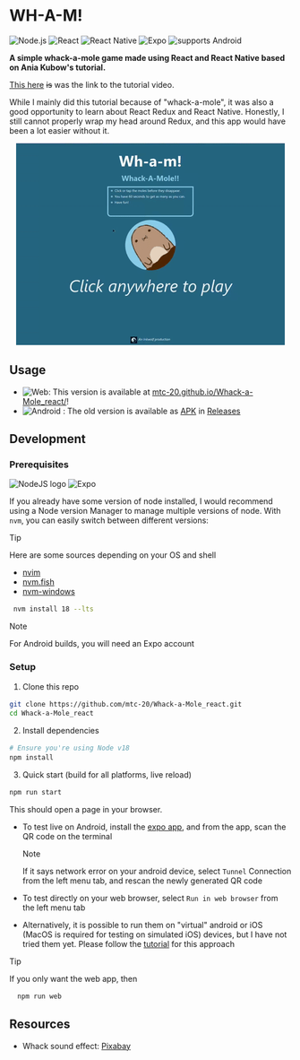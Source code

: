 # WH-A-M!

![Node.js][shield-node]
![React][shield-react]
![React Native][shield-rn]
![Expo][shield-expo]
![supports Android](https://img.shields.io/badge/Android-A4C639.svg?style=flat-square&logo=ANDROID&labelColor=A4C639&logoColor=fff)

**A simple whack-a-mole game made using React and React Native based on Ania Kubow's tutorial.**

[This here][1] ~~is~~ was the link to the tutorial video.

While I mainly did this tutorial because of "whack-a-mole", it was also a good opportunity to learn about React Redux and React Native. Honestly, I still cannot properly wrap my head around Redux, and this app would have been a lot easier without it.


<p align="center">
  <img src="./sample-screen.gif" alt="Preview v0.2.2">
</p>


## Usage

- ![Web][shield-html5]: This version is available at [mtc-20.github.io/Whack-a-Mole_react/][3]!
- ![Android][shield-android] : The old version is available as [APK][7] in [Releases][8]

## Development

### Prerequisites

![NodeJS logo][shield-nodejs-logo] ![Expo][shield-expo-logo]

If you already have some version of node installed, I would recommend using a Node version Manager to manage multiple versions of node. With `nvm`, you can easily switch between different versions:

> [!TIP]
> Here are some sources depending on your OS and shell
> - [nvim][4]
> - [nvm.fish][5]
> - [nvm-windows][6]

```bash
 nvm install 18 --lts
```

> [!NOTE] 
> For Android builds, you will need an Expo account

### Setup

1. Clone this repo

  ```bash
  git clone https://github.com/mtc-20/Whack-a-Mole_react.git
  cd Whack-a-Mole_react
  ```

2. Install dependencies

  ```bash
  # Ensure you're using Node v18
  npm install
```

3. Quick start (build for all platforms, live reload)

  ```bash
  npm run start
  ```

  This should open a page in your browser. 
  - To test live on Android, install the [expo app](https://play.google.com/store/apps/details?id=host.exp.exponent), and from the app, scan the QR code on the terminal
  
    > [!NOTE] 
    > If it says network error on your android device, select `Tunnel` Connection from the left menu tab, and rescan the newly generated QR code 
  
  - To test directly on your web browser, select `Run in web browser` from the left menu tab 
  - Alternatively, it is possible to run them on "virtual" android or iOS (MacOS is required for testing on simulated iOS) devices, but I have not tried them yet. Please follow the [tutorial][1] for this approach

  > [!TIP]
  > If you only want the web app, then
  >
  > ```bash
  >   npm run web
  > ```


## Resources
- Whack sound effect: [Pixabay][10]


<!-- LINKS -->
[1]: https://www.youtube.com/watch?v=yrSFLZ_b0Aw&feature=youtu.be
[2]: https://www.cleanpng.com/png-pull-up-mole-fat-mole-cartoon-animation-2043565/
[3]: mtc-20.github.io/Whack-a-Mole_react
[4]: https://github.com/nvm-sh/nvm
[5]: https://github.com/jorgebucaran/nvm.fish
[6]: https://github.com/coreybutler/nvm-windows
[7]: https://github.com/mtc-20/Whack-a-Mole_react/releases/download/v0.1-alpha/my-whack-a-mole-signed.apk
[8]: https://github.com/mtc-20/Whack-a-Mole_react/releases
[9]: https://expo.dev/signup

[10]: https://pixabay.com/sound-effects/search/whack/

<!-- BADGES -->
[shield-node]: https://img.shields.io/badge/node-18.x-green
[shield-nodejs-logo]: https://img.shields.io/badge/node.js-339933?style=for-the-badge&logo=Node.js&logoColor=white
[shield-react]: https://img.shields.io/badge/React-18.2-blue
[shield-rn]: https://img.shields.io/badge/React_Native-0.73-green
[shield-expo]: https://img.shields.io/badge/expo-SDK_50-black
[shield-expo-logo]: https://img.shields.io/badge/Expo-000.svg?style=for-the-badge&logo=EXPO&labelColor=000&logoColor=FFF
[shield-android]: https://img.shields.io/badge/Android-3DDC84?style=for-the-badge&logo=Android&logoColor=white
[shield-html5]: https://shields.io/badge/HTML-f06529?logo=html5&logoColor=white&labelColor=f06529 
